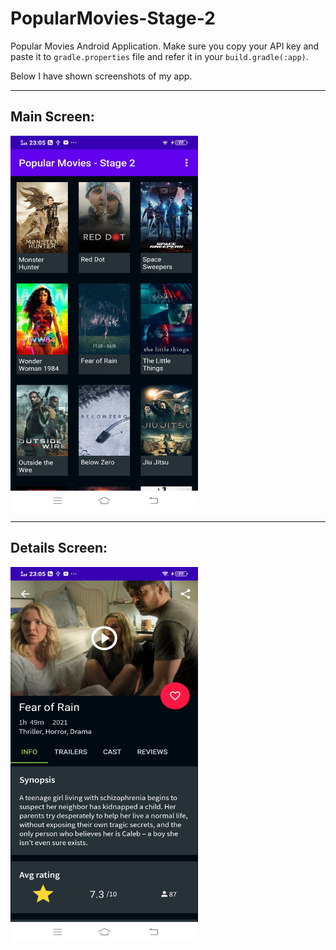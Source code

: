 # PopularMovies-Stage-2
Popular Movies Android Application.
Make sure you copy your API key and paste it to ```gradle.properties``` file and refer it in your ```build.gradle(:app)```.

Below I have shown screenshots of my app.

<hr>

## Main Screen:
<img src="https://raw.githubusercontent.com/anikkcah/ImageblobsforReadme/master/part2_main_screen.jpg" width="300" height="600">

<hr>

## Details Screen:
<img src="https://raw.githubusercontent.com/anikkcah/ImageblobsforReadme/master/part2_details_screen.jpg" width="300" height="600">
